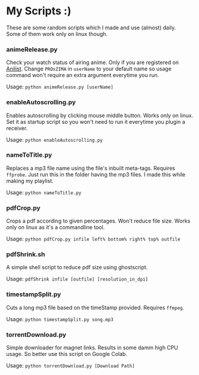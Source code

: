 # My Scripts :)

These are some random scripts which I made and use (almost) daily.<br>Some of them work only on linux though.

### animeRelease.py
Check your watch status of airing anime. Only if you are registered on [Anilist](https://anilist.co/). Change `PROxZIMA` in `userName` to your default name so usage command won't require an extra argument everytime you run.

Usage: `python animeRelease.py [userName]`

### enableAutoscrolling.py
Enables autoscrolling by clicking mouse middle button. Works only on linux. Set it as startup script so you won't need to run it everytime you plugin a receiver.

Usage: `python enableAutoscrolling.py`

### nameToTitle.py
Replaces a mp3 file name using the file's inbuilt meta-tags. Requires `ffprobe`. Just run this in the folder having the mp3 files. I made this while making my playlist.

Usage: `python nameToTitle.py`

### pdfCrop.py
Crops a pdf according to given percentages. Won't reduce file size. Works only on linux as it's a commandline tool.

Usage: `python pdfCrop.py infile left% bottom% right% top% outfile`

### pdfShrink.sh
A simple shell script to reduce pdf size using ghostscript.

Usage: `pdfShrink infile [outfile] [resolution_in_dpi]`

### timestampSplit.py
Cuts a long mp3 file based on the timeStamp provided. Requires `ffmpeg`.

Usage: `python timestampSplit.py song.mp3`

### torrentDownload.py
Simple downloader for magnet links. Results in some damm high CPU usage. So better use this script on Google Colab.

Usage: `python torrentDownload.py [Download Path]`
